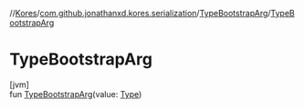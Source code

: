 //[Kores](../../../index.md)/[com.github.jonathanxd.kores.serialization](../index.md)/[TypeBootstrapArg](index.md)/[TypeBootstrapArg](-type-bootstrap-arg.md)

# TypeBootstrapArg

[jvm]\
fun [TypeBootstrapArg](-type-bootstrap-arg.md)(value: [Type](https://docs.oracle.com/javase/8/docs/api/java/lang/reflect/Type.html))
